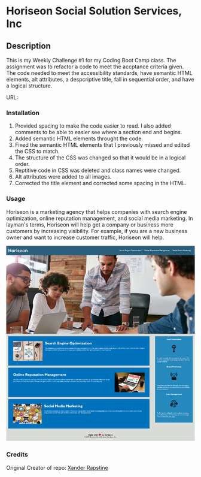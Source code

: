 # Horiseon Social Solution Services, Inc

## Description
This is my Weekly Challenge #1 for my Coding Boot Camp class. The assignment was to refactor a code to meet the accptance criteria given. The code needed to meet the accessibility standards, have semantic HTML elements, alt attributes, a despcriptive title, fall in sequential order, and have a logical structure.

URL: 

### Installation
1. Provided spacing to make the code easier to read. I also added comments to be able to easier see where a section end and begins.
2. Added semantic HTML elements throught the code.
3. Fixed the semantic HTML elements that I previously missed and edited the CSS to match.
4. The structure of the CSS was changed so that it would be in a logical order.
5. Reptitive code in CSS was deleted and class names were changed.
6. Alt attributes were added to all images.
7. Corrected the title element and corrected some spacing in the HTML.

### Usage
Horiseon is a marketing agency that helps companies with search engine optimization, online reputation management, and social media marketing. In layman's terms, Horiseon will help get a company or business more customers by increasing visibility. For example, if you are a new business owner and want to increase customer traffic, Horiseon will help.

![Alt text](Develop\assets\images\Screenshot.png)

### Credits
Original Creator of repo: [Xander Rapstine](http://www.rapstine.com/)
